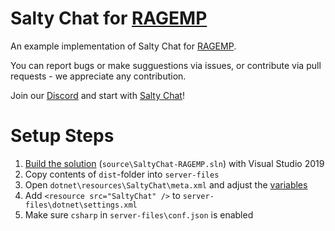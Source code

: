 # Salty Chat for [RAGEMP](https://rage.mp/)
An example implementation of Salty Chat for [RAGEMP](https://rage.mp/).

You can report bugs or make sugguestions via issues, or contribute via pull requests - we appreciate any contribution.

Join our [Discord](https://discord.gg/MBCnqSf) and start with [Salty Chat](https://www.saltmine.de/)!

# Setup Steps
1. [Build the solution](https://github.com/saltminede/saltychat-docs/blob/master/installing-vs.md#installing-visual-studio) (`source\SaltyChat-RAGEMP.sln`) with Visual Studio 2019
2. Copy contents of `dist`-folder into `server-files`
3. Open `dotnet\resources\SaltyChat\meta.xml` and adjust the [variables](https://github.com/saltminede/saltychat-docs/blob/master/setup.md#config-variables)
4. Add `<resource src="SaltyChat" />` to `server-files\dotnet\settings.xml`
5. Make sure `csharp` in `server-files\conf.json` is enabled
